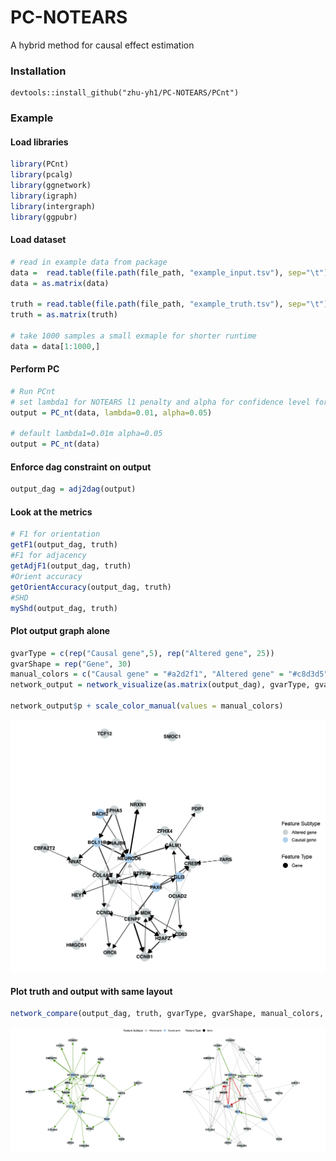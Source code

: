 # PC-NOTEARS
A hybrid method for causal effect estimation

### Installation
```
devtools::install_github("zhu-yh1/PC-NOTEARS/PCnt")
```

### Example

#### Load libraries
``` r
library(PCnt)
library(pcalg)
library(ggnetwork)
library(igraph)
library(intergraph)
library(ggpubr)
```

#### Load dataset
```r
# read in example data from package
data =  read.table(file.path(file_path, "example_input.tsv"), sep="\t")
data = as.matrix(data)

truth = read.table(file.path(file_path, "example_truth.tsv"), sep="\t")
truth = as.matrix(truth)

# take 1000 samples a small exmaple for shorter runtime
data = data[1:1000,]
```
#### Perform PC
```r
# Run PCnt
# set lambda1 for NOTEARS l1 penalty and alpha for confidence level for PC
output = PC_nt(data, lambda=0.01, alpha=0.05)

# default lambda1=0.01m alpha=0.05
output = PC_nt(data)
```

#### Enforce dag constraint on output
```r
output_dag = adj2dag(output)
```

#### Look at the metrics
```r
# F1 for orientation
getF1(output_dag, truth)
#F1 for adjacency
getAdjF1(output_dag, truth)
#Orient accuracy
getOrientAccuracy(output_dag, truth)
#SHD
myShd(output_dag, truth)
```

#### Plot output graph alone
```r
gvarType = c(rep("Causal gene",5), rep("Altered gene", 25))
gvarShape = rep("Gene", 30)
manual_colors = c("Causal gene" = "#a2d2f1", "Altered gene" = "#c8d3d5")
network_output = network_visualize(as.matrix(output_dag), gvarType, gvarShape)

network_output$p + scale_color_manual(values = manual_colors)
```
![image text](https://github.com/zhu-yh1/PC-NOTEARS/blob/main/exmaples/output_network.png)

#### Plot truth and output with same layout
```r
network_compare(output_dag, truth, gvarType, gvarShape, manual_colors, seed = 2)
```
![image text](https://github.com/zhu-yh1/PC-NOTEARS/blob/main/exmaples/network_compare.png)
